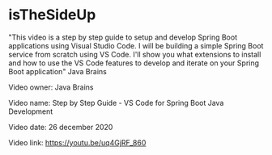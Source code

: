 # isTheSideUp

"This video is a step by step guide to setup and develop Spring Boot applications using Visual Studio Code. I will be building a simple Spring Boot service from scratch using VS Code. I'll show you what extensions to install and how to use the VS Code features to develop and iterate on your Spring Boot application" Java Brains

Video owner: Java Brains

Video name: Step by Step Guide - VS Code for Spring Boot Java Development

Video date: 26 december 2020

Video link: https://youtu.be/uq4GjRF_860

